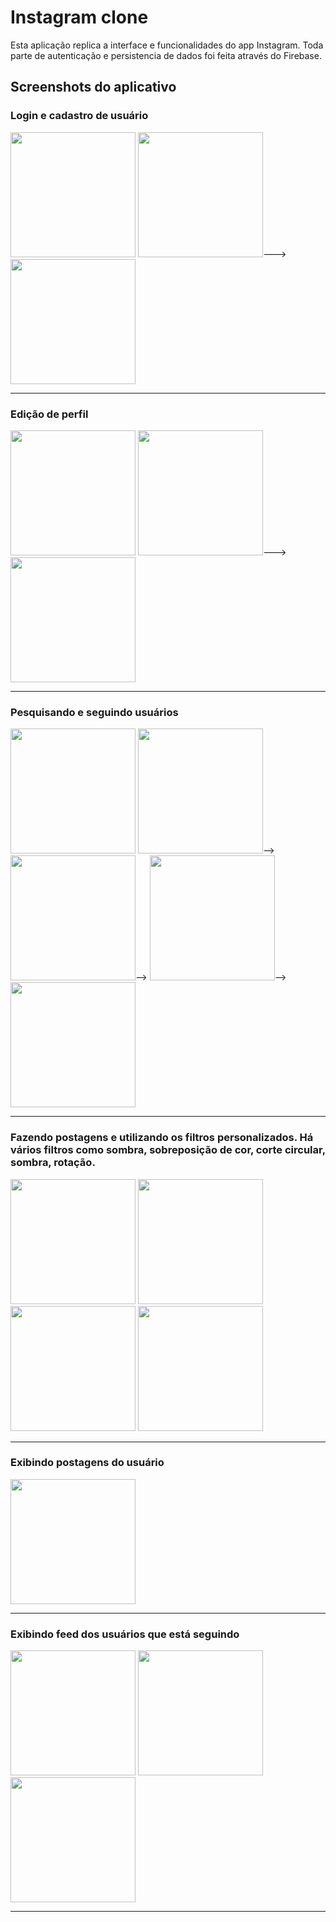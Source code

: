 # Instagram clone
Esta aplicação replica a interface e funcionalidades do app Instagram. Toda parte de autenticação e persistencia de dados foi feita através do Firebase.

## Screenshots do aplicativo

<div>
  <div>
    <h3>Login e cadastro de usuário</h3>
    <div>
      <img height= "200" src="https://github.com/gfonsecadev/app_Instagram_mobile/assets/90278833/81936696-8b1a-49b5-b2e7-513d83aa37d2"/>
      <img height= "200" src="https://github.com/gfonsecadev/app_Instagram_mobile/assets/90278833/64cd99c1-7f1b-44d8-9b37-8918d3aa0cd8"/>--->
      <img height= "200" src="https://github.com/gfonsecadev/app_Instagram_mobile/assets/90278833/88b2e3e9-1eb9-4a99-b24b-f5bd6ab5f0cd"/>
    </div>
  </div>
  <hr/>
  <div>
    <h3>Edição de perfil</h3>
    <img height= "200" src= "https://github.com/gfonsecadev/app_Instagram_mobile/assets/90278833/4502da53-2ac0-4d1a-be6b-1873f3a2cb89"/>
    <img height= "200" src= "https://github.com/gfonsecadev/app_Instagram_mobile/assets/90278833/0091c189-4b3e-4258-b9be-b4879bae1c23"/>--->
    <img height= "200" src= "https://github.com/gfonsecadev/app_Instagram_mobile/assets/90278833/ece898ec-84da-4441-8969-fd61ea1e8e5f"/>
  </div>
  <hr/>
  <div>
    <h3>Pesquisando e seguindo usuários</h3>
    <img height= "200" src= "https://github.com/gfonsecadev/app_Instagram_mobile/assets/90278833/538503a8-1a5f-4435-9758-fda14c057b24"/>
    <img height= "200" src= "https://github.com/gfonsecadev/app_Instagram_mobile/assets/90278833/f6b8a989-2afe-46a5-b2d7-8ec1260162de"/>-->
    <img height= "200" src= "https://github.com/gfonsecadev/app_Instagram_mobile/assets/90278833/1a96a287-c22e-4c9f-bebf-228fa4ba47c7"/>-->
    <img height= "200" src= "https://github.com/gfonsecadev/app_Instagram_mobile/assets/90278833/fae96172-dc6d-47bc-bb36-e0817961a24a"/>-->
    <img height= "200" src= "https://github.com/gfonsecadev/app_Instagram_mobile/assets/90278833/8b8e3433-856e-4f9f-ae9b-2fba7e0e4339"/>
  </div>
  <hr/>
  <div>
    <h3>Fazendo postagens e utilizando os filtros personalizados. Há vários filtros como sombra, sobreposição de cor, corte circular, sombra, rotação.</h3>
    <img height= "200" src= "https://github.com/gfonsecadev/app_Instagram_mobile/assets/90278833/1b98b898-9596-4a65-98d8-36193711d5aa"/>
    <img height= "200" src= "https://github.com/gfonsecadev/app_Instagram_mobile/assets/90278833/3d94bb0a-8a0a-4a21-980f-d40a01e4cf64"/>
    <img height= "200" src= "https://github.com/gfonsecadev/app_Instagram_mobile/assets/90278833/d65dfeb1-4209-4172-8aa7-11c28a65496c"/>
    <img height= "200" src= "https://github.com/gfonsecadev/app_Instagram_mobile/assets/90278833/977f9e7d-bfca-4773-b2bc-828fb3728b5c"/>
  </div>
  <hr/>
  <div>
    <h3>Exibindo postagens do usuário</h3>
    <img height= "200" src= "https://github.com/gfonsecadev/app_Instagram_mobile/assets/90278833/8d1195b9-e732-4ff2-b3c2-c9da733cc195"/>
    <imag height= "200" src="https://github.com/gfonsecadev/app_Instagram_mobile/assets/90278833/a662e141-e29a-4906-9637-836b3d0802f5"/>
  </div>
  <hr/>
  <div>
    <h3>Exibindo feed dos usuários que está seguindo</h3>
    <img height= "200" src= "https://github.com/gfonsecadev/app_Instagram_mobile/assets/90278833/0cc23a2d-5a9b-4da5-bfdb-23e6e24d7305"/>
    <img height= "200" src= "https://github.com/gfonsecadev/app_Instagram_mobile/assets/90278833/ad441ce1-1099-46eb-b0bb-0f0de79cd104"/>
    <img height= "200" src= "https://github.com/gfonsecadev/app_Instagram_mobile/assets/90278833/5d84a987-2c5d-469b-bbe6-a4eb2a1970d2"/>
  </div>
  <hr/>
</div>
